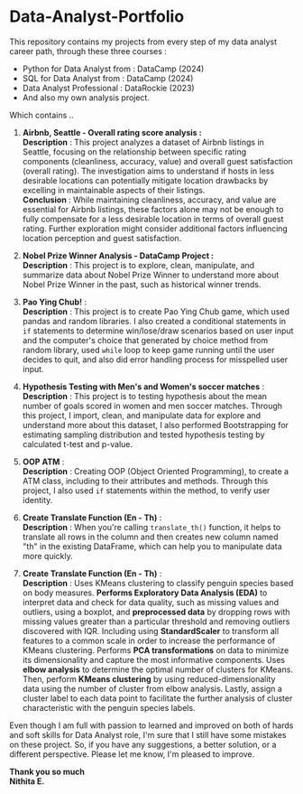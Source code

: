 # Data-Analyst-Portfolio
This repository contains my projects from every step of my data analyst career path, through these three courses : 

- Python for Data Analyst  from : DataCamp (2024)
- SQL for Data Analyst from : DataCamp (2024)
- Data Analyst Professional : DataRockie (2023)  
- And also my own analysis project.

Which contains ..  
   1. **Airbnb, Seattle - Overall rating score analysis :**  
 	**Description** : This project analyzes a dataset of Airbnb listings in Seattle, focusing on the relationship between specific rating components (cleanliness, accuracy, value) and overall guest satisfaction (overall rating). The investigation aims to understand if hosts in less desirable locations can potentially mitigate location drawbacks by excelling in maintainable aspects of their listings.  
	 **Conclusion** : While maintaining cleanliness, accuracy, and value are essential for Airbnb listings, these factors alone may not be enough to fully compensate for a less desirable location in terms of overall guest rating. Further exploration might consider additional factors influencing location perception and guest satisfaction.

2. **Nobel Prize Winner Analysis - DataCamp Project :**  
   	**Description** : This project is to explore, clean, manipulate, and summarize data about Nobel Prize Winner to understand more about Nobel Prize Winner in the past, such as historical winner trends.
3. **Pao Ying Chub!** :  
   	**Description** : This project is to create Pao Ying Chub game, which used pandas and random libraries. I also created a conditional statements in `if` statements to determine win/lose/draw scenarios based on user input and the computer's choice that generated by choice method from random library, used `while` loop to keep game running until the user decides to quit, and also did error handling process for misspelled user input.
4. **Hypothesis Testing with Men's and Women's soccer matches** :  
   	**Description** : This project is to testing hypothesis about the mean number of goals scored in women and men soccer matches. Through this project, I import, clean, and manipulate data for explore and understand more about this dataset, I also performed Bootstrapping for estimating sampling distribution and tested hypothesis testing by calculated t-test and p-value.
5. **OOP ATM** :  
   	**Description** : Creating OOP (Object Oriented Programming), to create a ATM class, including to their attributes and methods. Through this project, I also used `if` statements within the method, to verify user identity.
6. **Create Translate Function (En - Th)** :  
   	**Description** : When you're calling `translate_th()` function, it helps to translate all rows in the column and then creates new column named "th" in the existing DataFrame, which can help you to manipulate data more quickly.
7. **Create Translate Function (En - Th)** :  
   	**Description** : Uses KMeans clustering to classify penguin species based on body
measures. **Performs Exploratory Data Analysis (EDA)** to interpret data and check for data quality, such as
missing values and outliers, using a boxplot, and **preprocessed data** by dropping rows with missing
values greater than a particular threshold and removing outliers discovered with IQR. Including
using **StandardScaler** to transform all features to a common scale in order to increase the
performance of KMeans clustering. Performs **PCA transformations** on data to minimize its dimensionality and capture the most
informative components. Uses **elbow analysis** to determine the optimal number of clusters for KMeans. Then, perform
**KMeans clustering** by using reduced-dimensionality data using the number of cluster from elbow
analysis. Lastly, assign a cluster label to each data point to facilitate the further analysis of cluster
characteristic with the penguin species labels.
   

Even though I am full with passion to learned and improved on both of hards and soft skills for Data Analyst role, I'm sure that I still have some mistakes on these project. So, if you have any suggestions, a better solution, or a different perspective. Please let me know, I'm pleased to improve.

**Thank you so much**  
**Nithita E.**

 
